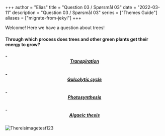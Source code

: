 +++
author = "Elias"
title = "Question 03 / Spørsmål 03"
date = "2022-03-11"
description = "Question 03 / Spørsmål 03"
series = ["Themes Guide"]
aliases = ["migrate-from-jekyl"]
+++

Welcome! Here we have a question about trees!

#### Through which process does trees and other green plants get their energy to grow?

##### - <center> [Transpiration](https://biodivgame.github.io/archive/question-2_03_false/wrong-answer/) </center>
##### - <center> [Gulcolytic cycle](https://biodivgame.github.io/archive/question-2_03_false/wrong-answer/) </center>
##### - <center> [Photosynthesis](https://biodivgame.github.io/archive/question-2_03_correct/right-answer/) </center>
##### - <center> [Algaeic thesis](https://biodivgame.github.io/archive/question-2_03_false/wrong-answer/) </center>

![Thereisimagetest123](/img/fungus.jpg)